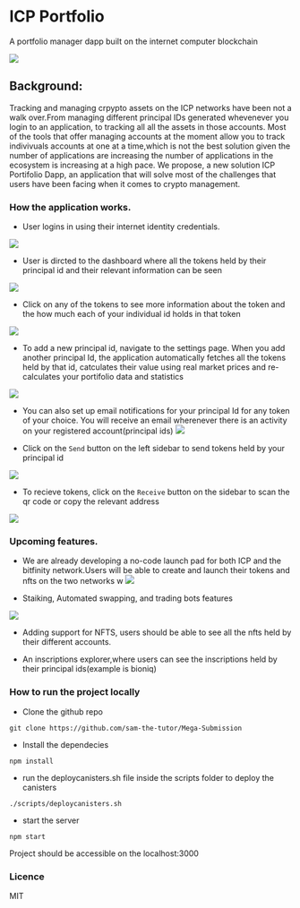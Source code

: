 # ICP Portfolio

A portfolio manager dapp built on the internet computer blockchain

![](./src/assets/Screenshot%20from%202024-02-18%2015-53-22.png)

## Background:

Tracking and managing crpypto assets on the ICP networks have been not a walk over.From managing different principal IDs generated whevenever you login to an application, to tracking all all the assets in those accounts. Most of the tools that offer managing accounts at the moment allow you to track indivivuals accounts at one at a time,which is not the best solution given the number of applications are increasing the number of applications in the ecosystem is increasing at a high pace. 
We propose, a new solution ICP Portifolio Dapp, an application that will solve most of the challenges that users have been facing when it comes to crypto management.

### How the application works.

- User logins in using their internet identity credentials.

![](./src/assets/Screenshot%20from%202024-02-18%2016-16-16.png)

- User is dircted to the dashboard where all the tokens held by their principal id and their relevant information can be seen

![](./src/assets/Screenshot%20from%202024-02-18%2016-05-08.png)

- Click on any of the tokens to see more information about the token and the how much each of your individual id holds in that token

![](./src/assets/Screenshot%20from%202024-02-18%2016-18-52.png)

- To add a new principal id, navigate to the settings page. When you add another principal Id, the application automatically fetches all the tokens held by that id, catculates their value using real market prices and re-calculates your portifolio data and statistics

![](./src/assets/Screenshot%20from%202024-02-18%2015-54-32.png)

- You can also set up email notifications for your principal Id for any token of your choice.
  You will receive an email wherenever there is an activity on your registered account(principal ids)
  ![](./src/assets/Screenshot%20from%202024-02-18%2015-55-14.png)

- Click on the `Send` button on the left sidebar to send tokens held by your principal id

![](./src/assets/Screenshot%20from%202024-02-18%2016-04-55.png)

- To recieve tokens, click on the `Receive` button on the sidebar to scan the qr code or copy the relevant address

![](./src/assets/Screenshot%20from%202024-02-18%2016-04-42.png)

### Upcoming features.

- We are already developing a no-code launch pad for both ICP and the bitfinity network.Users will be able to create and launch their tokens and nfts on the two networks w
  ![](./src/assets/Screenshot%20from%202024-02-18%2016-05-19.png)

- Staiking, Automated swapping, and trading bots features

![](./src/assets/Screenshot%20from%202024-02-18%2016-18-52.png)

- Adding support for NFTS, users should be able to see all the nfts held by their different accounts.

- An inscriptions explorer,where users can see the inscriptions held by their principal ids(example is bioniq)

### How to run the project locally

- Clone the github repo

```
git clone https://github.com/sam-the-tutor/Mega-Submission
```

- Install the dependecies

```
npm install
```

- run the deploycanisters.sh file inside the scripts folder to deploy the canisters

```
./scripts/deploycanisters.sh
```

- start the server

```
npm start
```

Project should be accessible on the localhost:3000

### Licence

MIT
